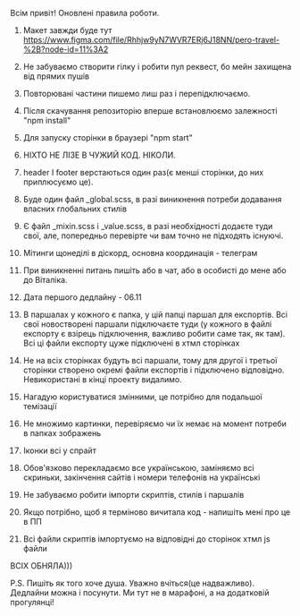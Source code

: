 Всім привіт! Оновлені правила роботи.

1. Макет завжди буде тут
   https://www.figma.com/file/Rhhjw9yN7WVR7ERj6J18NN/pero-travel-%2B?node-id=11%3A2
2. Не забуваємо створити гілку і робити пул реквест, бо мейн захищена від прямих
   пушів
3. Повторювані частини пишемо лиш раз і перепідключаємо.
4. Після скачування репозиторію вперше встановлюємо залежності "npm install"
5. Для запуску сторінки в браузері "npm start"
6. НІХТО НЕ ЛІЗЕ В ЧУЖИЙ КОД. НІКОЛИ.
7. header I footer верстаються один раз(є менші сторінки, до них приплюсуємо
   це).
8. Буде один файл \_global.scss, в разі виникнення потреби додавання власних
   глобальних стилів
9. Є файл \_mixin.scss i \_value.scss, в разі необхідності додаєте туди свої,
   але, попередньо перевірте чи вам точно не підходять існуючі.
10. Мітинги щонеділі в діскорд, основна координація - телеграм
11. При виникненні питань пишіть або в чат, або в особисті до мене або до
    Віталіка.
12. Дата першого дедлайну - 06.11

13. В паршалах у кожного є папка, у цій папці паршал для експортів. Всі свої
    новостворені паршали підключаєте туди (у кожного в файлі експорту є взірець
    підключення, важливо робити саме так, як там). Всі ці файли експорту цуже
    підключені в хтмл сторінках
14. Не на всіх сторінках будуть всі паршали, тому для другої і третьої сторінки
    створено окремі файли експортів і підключено відповідно. Невикористані в
    кінці проекту видалимо.
15. Нагадую користуватися змінними, це потрібно для подальшої темізації
16. Не множимо картинки, перевіряємо чи їх немає на момент потреби в папках
    зображень
17. Іконки всі у спрайт
18. Обов'язково перекладаємо все українською, заміняємо всі скриньки, закінчення
    сайтів і номери телефонів на українські
19. Не забуваємо робити імпорти скриптів, стилів і паршалів
20. Якщо потрібно, щоб я терміново вичитала код - напишіть мені про це в ПП
21. Всі файли скриптів імпортуємо на відповідні до сторінок хтмл js файли

ВСІХ ОБНЯЛА)))

P.S. Пишіть як того хоче душа. Уважно вчіться(це надважливо). Дедлайни можна і
посунути. Ми тут не в марафоні, а на додатковій прогулянці!
